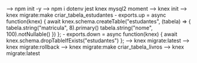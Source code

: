 --> npm init -y
--> npm i dotenv jest knex mysql2 moment
--> knex init
--> knex migrate:make criar_tabela_estudantes
    - exports.up = async function(knex) {
        await knex.schema.createTable("estudantes", (tabela) => {
            tabela.string("matricula", 8).primary()
            tabela.string("nome", 100).notNullable()
        })
      };
    - exports.down = async function(knex) {
        await knex.schema.dropTableIfExists("estudantes")
      };
--> knex migrate:latest
--> knex migrate:rollback
--> knex migrate:make criar_tabela_livros
--> knex migrate:latest